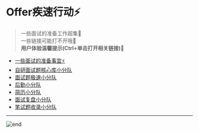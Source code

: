 
# **Offer疾速行动⚡**
>一些面试的准备工作超集🚀  
>一些链接可能打不开哦🤪  
>**用户体验温馨提示(Ctrl+单击打开相关链接)💖**  
- [一些面试的准备事宜⚡️](https://github.com/techpang666/cloud_office/issues/8)
- [自研面试题核心库小分队](https://github.com/techpang666/techpang666.github.io/blob/main/core_libs/interview_libs/interview_core/interview_core_libs.md)
- [面试题极速小分队](https://github.com/techpang666/cloud_office/blob/master/markdown/interview_libs/setout/interview_essay.md)
- [后勤小分队](https://github.com/techpang666/cloud_office/blob/master/markdown/interview_libs/setout/setout_essay.md)
- [简历小分队](https://github.com/techpang666/cloud_office/tree/master/markdown/interview_libs/resume)
- [面试复盘小分队](https://github.com/techpang666/cloud_office/blob/master/markdown/interview_libs/review/interview_review.md)
- [笔试题收录小分队](https://github.com/techpang666/techpang666.github.io/blob/main/core_libs/interview_libs/interview_core/interview_article_libs.md)

------
![end](https://gitee.com/techpang/img_emoji_libs/raw/master/img_bed/markdown_images/old_end.jpg '富婆加我吧不想努力了')
